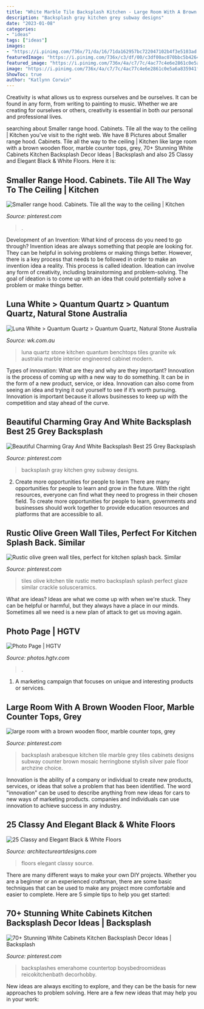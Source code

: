 ```yaml
---
title: "White Marble Tile Backsplash Kitchen - Large Room With A Brown Wooden Floor, Marble Counter Tops, Grey"
description: "Backsplash gray kitchen grey subway designs"
date: "2023-01-08"
categories:
- "ideas"
tags: ["ideas"]
images:
- "https://i.pinimg.com/736x/71/da/16/71da162957bc722047102b4f3e5103ad.jpg"
featuredImage: "https://i.pinimg.com/736x/c3/df/00/c3df00ac070bbc5b426479ab1c676054.jpg"
featured_image: "https://i.pinimg.com/736x/4a/c7/7c/4ac77c4e6e2861c0e5a6a835941f01df.jpg"
image: "https://i.pinimg.com/736x/4a/c7/7c/4ac77c4e6e2861c0e5a6a835941f01df.jpg"
ShowToc: true
author: "Katlynn Corwin"
---
```



Creativity is what allows us to express ourselves and be ourselves. It can be found in any form, from writing to painting to music. Whether we are creating for ourselves or others, creativity is essential in both our personal and professional lives.

	

		
searching about Smaller range hood. Cabinets. Tile all the way to the ceiling | Kitchen you've visit to the right web. We have 8 Pictures about Smaller range hood. Cabinets. Tile all the way to the ceiling | Kitchen like large room with a brown wooden floor, marble counter tops, grey, 70+ Stunning White Cabinets Kitchen Backsplash Decor Ideas | Backsplash and also 25 Classy and Elegant Black &amp; White Floors. Here it is:
		
    
## Smaller Range Hood. Cabinets. Tile All The Way To The Ceiling | Kitchen

<img loading=lazy src="https://i.pinimg.com/736x/c3/df/00/c3df00ac070bbc5b426479ab1c676054.jpg" onerror="this.onerror=null;this.src='https://tse1.mm.bing.net/th?id=OIP.yTCV9RsFXe101VlNhpZcVgHaLB&amp;pid=15.1';" alt="Smaller range hood. Cabinets. Tile all the way to the ceiling | Kitchen">

_Source: pinterest.com_

>. 

	

Development of an Invention: What kind of process do you need to go through?
Invention ideas are always something that people are looking for. They can be helpful in solving problems or making things better. However, there is a key process that needs to be followed in order to make an invention idea a reality. This process is called ideation. Ideation can involve any form of creativity, including brainstorming and problem-solving. The goal of ideation is to come up with an idea that could potentially solve a problem or make things better.

    
## Luna White &gt; Quantum Quartz &gt; Quantum Quartz, Natural Stone Australia

<img loading=lazy src="http://www.wk.com.au/ProductData/Gallery/7/Luna-White-3-WDMI9.jpg" onerror="this.onerror=null;this.src='https://tse3.mm.bing.net/th?id=OIP.JM_QxIfxo2SzED1JxbywKAHaJ6&amp;pid=15.1';" alt="Luna White &gt; Quantum Quartz &gt; Quantum Quartz, Natural Stone Australia">

_Source: wk.com.au_

>luna quartz stone kitchen quantum benchtops tiles granite wk australia marble interior engineered cabinet modern. 

	

Types of innovation: What are they and why are they important?
Innovation is the process of coming up with a new way to do something. It can be in the form of a new product, service, or idea. Innovation can also come from seeing an idea and trying it out yourself to see if it’s worth pursuing. Innovation is important because it allows businesses to keep up with the competition and stay ahead of the curve.

    
## Beautiful Charming Gray And White Backsplash Best 25 Grey Backsplash

<img loading=lazy src="https://i.pinimg.com/736x/4a/c7/7c/4ac77c4e6e2861c0e5a6a835941f01df.jpg" onerror="this.onerror=null;this.src='https://tse3.mm.bing.net/th?id=OIP.8rJz8vU3-gvyuG_Y8iDsRQHaJ3&amp;pid=15.1';" alt="Beautiful Charming Gray And White Backsplash Best 25 Grey Backsplash">

_Source: pinterest.com_

>backsplash gray kitchen grey subway designs. 

	

2) Create more opportunities for people to learn
There are many opportunities for people to learn and grow in the future. With the right resources, everyone can find what they need to progress in their chosen field. To create more opportunities for people to learn, governments and businesses should work together to provide education resources and platforms that are accessible to all.

    
## Rustic Olive Green Wall Tiles, Perfect For Kitchen Splash Back. Similar

<img loading=lazy src="https://i.pinimg.com/736x/b2/6a/a8/b26aa84766ae1680399bdde43dfd8c98--green-metro-tiles-kitchen-olive-green-walls.jpg" onerror="this.onerror=null;this.src='https://tse3.mm.bing.net/th?id=OIP.2Zo5erRy5NS5vHqx_dLjaAHaLH&amp;pid=15.1';" alt="Rustic olive green wall tiles, perfect for kitchen splash back. Similar">

_Source: pinterest.com_

>tiles olive kitchen tile rustic metro backsplash splash perfect glaze similar crackle solusceramics. 

	

What are ideas?
Ideas are what we come up with when we're stuck. They can be helpful or harmful, but they always have a place in our minds. Sometimes all we need is a new plan of attack to get us moving again.

    
## Photo Page | HGTV

<img loading=lazy src="https://hgtvhome.sndimg.com/content/dam/images/hgtv/fullset/2014/10/1/0/DP_Kari-McIntosh-Dawdy-green-Arts-and-Crafts-kitchen-range-detail_v.jpg.rend.hgtvcom.616.924.suffix/1412194154532.jpeg" onerror="this.onerror=null;this.src='https://tse1.mm.bing.net/th?id=OIP.6QoyWa0nnUrgRnAQ19Bk8AHaLH&amp;pid=15.1';" alt="Photo Page | HGTV">

_Source: photos.hgtv.com_

>. 

	

1. A marketing campaign that focuses on unique and interesting products or services.

    
## Large Room With A Brown Wooden Floor, Marble Counter Tops, Grey

<img loading=lazy src="https://i.pinimg.com/736x/1d/43/e3/1d43e33502e027ca24ef31aaf2f7662f.jpg" onerror="this.onerror=null;this.src='https://tse2.mm.bing.net/th?id=OIP.mVxegS7QfhZQE2fp_zdXDQHaLP&amp;pid=15.1';" alt="large room with a brown wooden floor, marble counter tops, grey">

_Source: pinterest.com_

>backsplash arabesque kitchen tile marble grey tiles cabinets designs subway counter brown mosaic herringbone stylish silver pale floor archzine choice. 

	

Innovation is the ability of a company or individual to create new products, services, or ideas that solve a problem that has been identified. The word "innovation" can be used to describe anything from new ideas for cars to new ways of marketing products. companies and individuals can use innovation to achieve success in any industry.

    
## 25 Classy And Elegant Black &amp; White Floors

<img loading=lazy src="https://www.architectureartdesigns.com/wp-content/uploads/2013/08/1419-630x839.jpg" onerror="this.onerror=null;this.src='https://tse4.mm.bing.net/th?id=OIP.nSlNpGSSUb-QCnKcC9IBJAHaJ3&amp;pid=15.1';" alt="25 Classy and Elegant Black &amp; White Floors">

_Source: architectureartdesigns.com_

>floors elegant classy source. 

	

There are many different ways to make your own DIY projects. Whether you are a beginner or an experienced craftsman, there are some basic techniques that can be used to make any project more comfortable and easier to complete. Here are 5 simple tips to help you get started:

    
## 70+ Stunning White Cabinets Kitchen Backsplash Decor Ideas | Backsplash

<img loading=lazy src="https://i.pinimg.com/736x/71/da/16/71da162957bc722047102b4f3e5103ad.jpg" onerror="this.onerror=null;this.src='https://tse2.mm.bing.net/th?id=OIP.wcCjC8P-dF1SErFoNIK83wHaLH&amp;pid=15.1';" alt="70+ Stunning White Cabinets Kitchen Backsplash Decor Ideas | Backsplash">

_Source: pinterest.com_

>backsplashes emerahome countertop boysbedroomideas reicokitchenbath decorhobby. 

	

New ideas are always exciting to explore, and they can be the basis for new approaches to problem solving. Here are a few new ideas that may help you in your work: 

